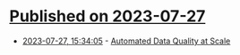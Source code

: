 # [Published on 2023-07-27](index.md)

* [2023-07-27, 15:34:05](https://lobste.rs/s/y0zhgu/automated_data_quality_at_scale) - [Automated Data Quality at Scale](https://cleanlab.ai/blog/automated-data-quality-at-scale/)
